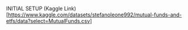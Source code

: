 INITIAL SETUP
(Kaggle Link)[https://www.kaggle.com/datasets/stefanoleone992/mutual-funds-and-etfs/data?select=MutualFunds.csv]
